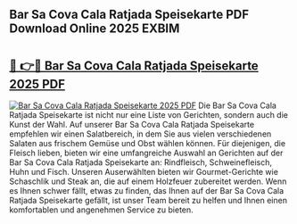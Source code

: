 ## Bar Sa Cova Cala Ratjada Speisekarte PDF Download Online 2025 EXBIM

# <h2><a href="http://gcc07au.nevu.top/?p=Bar+Sa+Cova+Cala+Ratjada+Speisekarte">🔗 👉🔴 Bar Sa Cova Cala Ratjada Speisekarte 2025 PDF</a></h2>

[![Bar Sa Cova Cala Ratjada Speisekarte 2025 PDF](https://i.imgur.com/dBaPXMq.png)](http://gcc07au.nevu.top/?p=Bar+Sa+Cova+Cala+Ratjada+Speisekarte)
Die Bar Sa Cova Cala Ratjada Speisekarte ist nicht nur eine Liste von Gerichten, sondern auch die Kunst der Wahl. Auf unserer Bar Sa Cova Cala Ratjada Speisekarte empfehlen wir einen Salatbereich, in dem Sie aus vielen verschiedenen Salaten aus frischem Gemüse und Obst wählen können. Für diejenigen, die Fleisch lieben, bieten wir eine umfangreiche Auswahl an Gerichten auf der Bar Sa Cova Cala Ratjada Speisekarte an: Rindfleisch, Schweinefleisch, Huhn und Fisch. Unseren Auserwählten bieten wir Gourmet-Gerichte wie Schaschlik und Steak an, die auf einem Holzfeuer zubereitet werden. Wenn es Ihnen schwer fällt, etwas zu finden, das Ihnen auf der Bar Sa Cova Cala Ratjada Speisekarte gefällt, ist unser Team bereit zu helfen und Ihnen einen komfortablen und angenehmen Service zu bieten.
